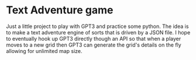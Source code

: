 # Text Adventure game

Just a little project to play with GPT3 and practice some python.
The idea is to make a text adventure engine of sorts that is driven by a JSON file.
I hope to eventually hook up GPT3 directly though an API so that when a player moves to a new grid then GPT3 can generate the grid's details on the fly allowing for unlimited map size.